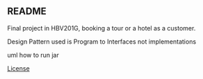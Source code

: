 ## README

Final project in HBV201G, booking a tour or a hotel as a customer.

Design Pattern used is Program to Interfaces not implementations

uml
how to run jar

[License](LICENSE.md)
